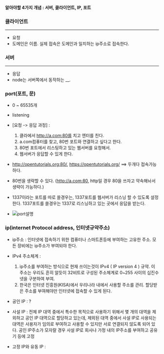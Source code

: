 #### 알아야할 4가지 개념 : 서버, 클라이언트, IP, 포트 

### 클라이언트
---
- 요청
- 도메인은 이름. 실제 접속은 도메인과 일치하는 ip주소로 접속한다.

### 서버
---

- 응답
- node는 서버쪽에서 동작하는 __.


### port(포트, 문)
- 0 ~ 65535개
- listening
- [요청 -> 응답 과정] : 
  1. 클라에서 http://a.com:80를 치고 엔터를 친다.
  2. a.com컴퓨터를 찾고, 80번 포트와 연결하고 싶다고 한다.
  3. 80번 포트에서 리스팅하고 있는 웹서버를 요청해서.
  4. 웹서버가 응답할 수 있게 한다. 


- http://opentutorials.org:80/, https://opentutorials.org/ ==> 두개다 접속가능하다. 
- 80번을 생략할 수 있다. (http://a.com:80,  http일 경우 80을 쓰자고 약속해놔서 생략이 가능하다.)
- 1337이라는 포트를 따로 쓸경우는, 1337포트를 웹서버가 리스닝 할 수 있도록 설정한다. 
  1337포트를 쓸경우는 1337로 리스닝하고 있는 곳에서 응답을 받는다.
- ![port설명](C:\Users\rladn\Desktop\김위\티스토리\test_port.png)

### ip(internet Protocol address, 인터넷규약주소)
- ip주소 : 인터넷에 접속하기 위한 컴퓨터나 스마트폰등에 부여하는 고유한 주소. 모든 장비에는 ip주소가 부여되야 한다.
- IPv4 주소체계 :	
   1. ip주소를 부여하는 방식으로 현재 쓰이는것이 IPv4 ( IP version 4 ) 규약. 이 주소는 우리도 흔히 알듯이 32비트로 구성된 주소체계로 0~255 사이의 십진수 넷을 구분하여 부여.
   2. 한국은 인터넷 진흥원(KISA)에서 우리나라 내에서 사용할 주소를 관리. 할당받은 주소를 부여해야만 인터넷에 접속할 수 있게 된다.

- 공인 IP :  ?
- 사설 IP : 전체 IP 대역 중에서 특수한 목적으로 사용하기 위해서 몇 개의 대역을 제외하고 공인 IP 대역으로 할당하고 있는데, 제외된 대역 중에서 사설 IP로 사용되는 대역은 사용자가 임의로 부여하고 사용할 수 있지만 서로 연결되지 않도록 되어 있다. 공인 IP주소가 모자랄 경우 사설 IP로 회사나 가정 내의 IP주소를 부여하고 공유기 등에 고정 
- 고정 IP와 유동 IP : 